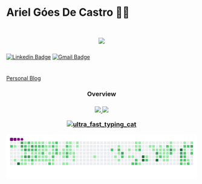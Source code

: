 # Ariel Góes De Castro :man_technologist:

<h1 align="center">
  <a href="https://git.io/typing-svg">
    <img src="https://readme-typing-svg.herokuapp.com/?lines=Hi+There!+👋;I+am+Ariel+Góes+de+Castro!;&center=true&size=25">
  </a>
</h1>

[![Linkedin Badge](https://img.shields.io/badge/-LinkedIn-blue?style=flat-square&logo=Linkedin&logoColor=white&link=https://www.linkedin.com/in/ariel-g%C3%B3es-de-castro-928ba2158/)](https://www.linkedin.com/in/ariel-g%C3%B3es-de-castro-928ba2158/)
[![Gmail Badge](https://img.shields.io/badge/-Gmail-c14438?style=flat-square&logo=Gmail&logoColor=white&link=mailto:arielgoesdecastro@gmail.com)](mailto:arielgoesdecastro@gmail.com)
#
[Personal Blog](arielgoesdecastro.netlify.app)


<div align="center"> <h3>Overview <h3>
  <a href="https://github.com/arielgoes" >
  <img height="180em" src="https://github-readme-stats.vercel.app/api?username=arielgoes&show_icons=true&theme=tokyonight&include_all_commits=true&count_private=true"/ >
  <img height="180em" src="https://github-readme-stats.vercel.app/api/top-langs/?username=arielgoes&layout=compact&langs_count=7&theme=tokyonight"/>

![ultra_fast_typing_cat](https://github.com/user-attachments/assets/576535ec-d63c-4c05-8bf5-748e26a66cb3)

![snake gif](https://github.com/arielgoes/arielgoes/blob/output/github-contribution-grid-snake.gif)
